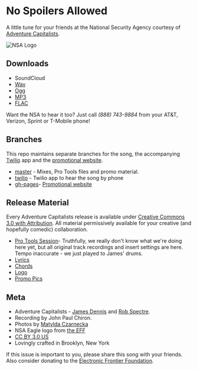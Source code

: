 # No Spoilers Allowed

A little tune for your friends at the National Security Agency courtesy of
[Adventure Capitalists](http://www.adcap.biz).

![NSA
Logo](https://raw.github.com/AdventureCapitalists/No-Spoilers-Allowed/master/images/logo/logo-500.png)


## Downloads

* SoundCloud
* [Wav](http://thepiratebay.sx/torrent/8736616)
* [Ogg](http://thepiratebay.sx/torrent/8736694)
* [MP3](http://thepiratebay.sx/torrent/8736692)
* [FLAC](http://thepiratebay.sx/torrent/8736695)

Want the NSA to hear it too? Just call *(888) 743-9884* from your AT&T, Verizon,
Sprint or T-Mobile phone!


## Branches

This repo maintains separate branches for the song, the accompanying
[Twilio](http://www.twilio.com) app and the [promotional
website](http://www.nospoilersallowed.com).

* [master](https://github.com/AdventureCapitalists/No-Spoilers-Allowed) - Mixes,
  Pro Tools files and promo material.
* [twilio](https://github.com/AdventureCapitalists/No-Spoilers-Allowed/tree/twilio) - Twilio app to hear the song by phone
* [gh-pages](https://github.com/AdventureCapitalists/No-Spoilers-Allowed/tree/twilio)- [Promotional website](http://www.nospoilersallowed.com)


## Release Material

Every Adventure Capitalists release is available under [Creative Commons 3.0
with Attribution](http://creativecommons.org/licenses/by/3.0/us/).  All material
permissively available for your creative (and hopefully comedic) collaboration.

* [Pro Tools
  Session](https://github.com/AdventureCapitalists/No-Spoilers-Allowed/tree/master/No_Spoilers_2013_0714)- Truthfully, we really don't know what we're doing here yet, but all original track recordings and insert settings are here.  Tempo inaccurate - we just played to James' drums.
* [Lyrics](https://github.com/AdventureCapitalists/No-Spoilers-Allowed/blob/master/LYRICS.md)
* [Chords](https://github.com/AdventureCapitalists/No-Spoilers-Allowed/blob/master/CHORDS.md)
* [Logo](https://github.com/AdventureCapitalists/No-Spoilers-Allowed/tree/master/images/logo)
* [Promo
  Pics](https://github.com/AdventureCapitalists/No-Spoilers-Allowed/tree/master/images/Effects)


## Meta

* Adventure Capitalists - [James Dennis](http://j2labs.io/) and [Rob
  Spectre](http://www.brooklynhacker.com).
* Recording by John Paul Chiron.
* Photos by [Matylda Czarnecka](http://matylda.me)
* NSA Eagle logo from [the EFF](https://www.eff.org/pages/eff-nsa-graphics)
* [CC BY 3.0 US](http://creativecommons.org/licenses/by/3.0/us/)
* Lovingly crafted in Brooklyn, New York


If this issue is important to you, please share this song with your friends.
Also consider donating to the [Electronic Frontier
Foundation](https://supporters.eff.org/donate).
